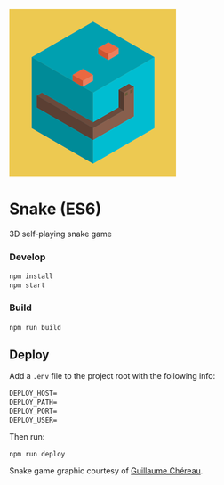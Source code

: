 ![snake](snake.webp)

# Snake (ES6)

3D self-playing snake game

### Develop

```
npm install
npm start
```

### Build

```
npm run build
```

## Deploy

Add a `.env` file to the project root with the following info:

```
DEPLOY_HOST=
DEPLOY_PATH=
DEPLOY_PORT=
DEPLOY_USER=
```

Then run:

```
npm run deploy
```

Snake game graphic courtesy of
[Guillaume Chéreau](http://blog.noctua-software.com/).
